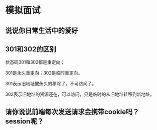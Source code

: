 # 模拟面试

## 说说你日常生活中的爱好
## 301和302的区别

状态码301和302都是重定向；

301是永久重定向；302是临时重定向。

301表示旧地址被永久的移除了，不可访问了。

302表示旧地址的资源还在，可以访问，只是临时的从旧地址转移到新地址。

## 请你说说前端每次发送请求会携带cookie吗？session呢？
